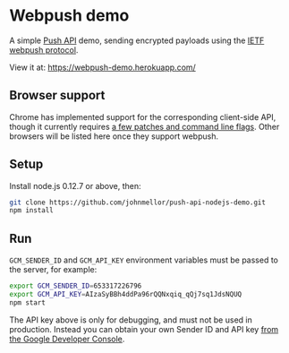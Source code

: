 # Webpush demo

A simple [Push API](https://w3c.github.io/push-api/) demo, sending encrypted payloads using the [IETF webpush protocol](https://tools.ietf.org/html/draft-ietf-webpush-protocol-00).

View it at: https://webpush-demo.herokuapp.com/

## Browser support

Chrome has implemented support for the corresponding client-side API, though it currently requires [a few patches and command line flags](https://docs.google.com/document/d/1kDVLMddPJL6iHLJ6QuqNFc1D5X9rASx0PfDd1llxUE4/edit). Other browsers will be listed here once they support webpush.

## Setup

Install node.js 0.12.7 or above, then:
```bash
git clone https://github.com/johnmellor/push-api-nodejs-demo.git
npm install
```

## Run

`GCM_SENDER_ID` and `GCM_API_KEY` environment variables must be passed to the server, for example:
```bash
export GCM_SENDER_ID=653317226796
export GCM_API_KEY=AIzaSyBBh4ddPa96rQQNxqiq_qQj7sq1JdsNQUQ
npm start
```

The API key above is only for debugging, and must not be used in production. Instead you can obtain your own Sender ID and API key [from the Google Developer Console](https://developers.google.com/web/updates/2015/03/push-notificatons-on-the-open-web#make-a-project-on-the-google-developer-console).
